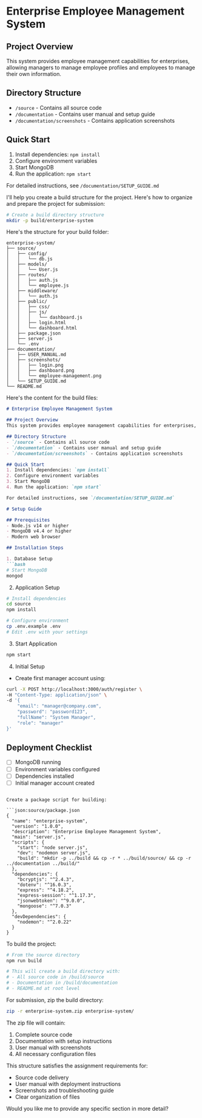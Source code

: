 # Enterprise Employee Management System

## Project Overview

This system provides employee management capabilities for enterprises, allowing managers to manage employee profiles and employees to manage their own information.

## Directory Structure

- `/source` - Contains all source code
- `/documentation` - Contains user manual and setup guide
- `/documentation/screenshots` - Contains application screenshots

## Quick Start

1. Install dependencies: `npm install`
2. Configure environment variables
3. Start MongoDB
4. Run the application: `npm start`

For detailed instructions, see `/documentation/SETUP_GUIDE.md`

I'll help you create a build structure for the project. Here's how to organize and prepare the project for submission:

```bash
# Create a build directory structure
mkdir -p build/enterprise-system
```

Here's the structure for your build folder:

```plaintext
enterprise-system/
├── source/
│   ├── config/
│   │   └── db.js
│   ├── models/
│   │   └── User.js
│   ├── routes/
│   │   ├── auth.js
│   │   └── employee.js
│   ├── middleware/
│   │   └── auth.js
│   ├── public/
│   │   ├── css/
│   │   ├── js/
│   │   │   └── dashboard.js
│   │   ├── login.html
│   │   └── dashboard.html
│   ├── package.json
│   ├── server.js
│   └── .env
├── documentation/
│   ├── USER_MANUAL.md
│   ├── screenshots/
│   │   ├── login.png
│   │   ├── dashboard.png
│   │   └── employee-management.png
│   └── SETUP_GUIDE.md
└── README.md
```

Here's the content for the build files:

```markdown:README.md
# Enterprise Employee Management System

## Project Overview
This system provides employee management capabilities for enterprises, allowing managers to manage employee profiles and employees to manage their own information.

## Directory Structure
- `/source` - Contains all source code
- `/documentation` - Contains user manual and setup guide
- `/documentation/screenshots` - Contains application screenshots

## Quick Start
1. Install dependencies: `npm install`
2. Configure environment variables
3. Start MongoDB
4. Run the application: `npm start`

For detailed instructions, see `/documentation/SETUP_GUIDE.md`
```

````markdown:documentation/SETUP_GUIDE.md
# Setup Guide

## Prerequisites
- Node.js v14 or higher
- MongoDB v4.4 or higher
- Modern web browser

## Installation Steps

1. Database Setup
```bash
# Start MongoDB
mongod
````

2. Application Setup

```bash
# Install dependencies
cd source
npm install

# Configure environment
cp .env.example .env
# Edit .env with your settings
```

3. Start Application

```bash
npm start
```

4. Initial Setup

- Create first manager account using:

```bash
curl -X POST http://localhost:3000/auth/register \
-H "Content-Type: application/json" \
-d '{
    "email": "manager@company.com",
    "password": "password123",
    "fullName": "System Manager",
    "role": "manager"
}'
```

## Deployment Checklist

- [ ] MongoDB running
- [ ] Environment variables configured
- [ ] Dependencies installed
- [ ] Initial manager account created

````

Create a package script for building:

```json:source/package.json
{
  "name": "enterprise-system",
  "version": "1.0.0",
  "description": "Enterprise Employee Management System",
  "main": "server.js",
  "scripts": {
    "start": "node server.js",
    "dev": "nodemon server.js",
    "build": "mkdir -p ../build && cp -r * ../build/source/ && cp -r ../documentation ../build/"
  },
  "dependencies": {
    "bcryptjs": "^2.4.3",
    "dotenv": "^16.0.3",
    "express": "^4.18.2",
    "express-session": "^1.17.3",
    "jsonwebtoken": "^9.0.0",
    "mongoose": "^7.0.3"
  },
  "devDependencies": {
    "nodemon": "^2.0.22"
  }
}
````

To build the project:

```bash
# From the source directory
npm run build

# This will create a build directory with:
# - All source code in /build/source
# - Documentation in /build/documentation
# - README.md at root level
```

For submission, zip the build directory:

```bash
zip -r enterprise-system.zip enterprise-system/
```

The zip file will contain:

1. Complete source code
2. Documentation with setup instructions
3. User manual with screenshots
4. All necessary configuration files

This structure satisfies the assignment requirements for:

- Source code delivery
- User manual with deployment instructions
- Screenshots and troubleshooting guide
- Clear organization of files

Would you like me to provide any specific section in more detail?
